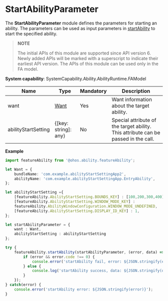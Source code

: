 # StartAbilityParameter

The **StartAbilityParameter** module defines the parameters for starting an ability. The parameters can be used as input parameters in [startAbility](js-apis-ability-featureAbility.md#featureabilitystartability) to start the specified ability.

> **NOTE**
> 
> The initial APIs of this module are supported since API version 6. Newly added APIs will be marked with a superscript to indicate their earliest API version.
> The APIs of this module can be used only in the FA model.

**System capability**: SystemCapability.Ability.AbilityRuntime.FAModel

| Name              |   Type  | Mandatory  | Description                                   |
| ------------------- | -------- | ---- | -------------------------------------- |
| want                | [Want](js-apis-application-want.md)|   Yes  | Want information about the target ability.                    |
| abilityStartSetting | {[key: string]: any} | No   | Special attribute of the target ability. This attribute can be passed in the call.|

**Example**
```ts
import featureAbility from '@ohos.ability.featureAbility';

let Want = {
    bundleName: 'com.example.abilityStartSettingApp2',
    abilityName: 'com.example.abilityStartSettingApp.EntryAbility',
};

let abilityStartSetting ={
    [featureAbility.AbilityStartSetting.BOUNDS_KEY] : [100,200,300,400],
    [featureAbility.AbilityStartSetting.WINDOW_MODE_KEY] :
    featureAbility.AbilityWindowConfiguration.WINDOW_MODE_UNDEFINED,
    [featureAbility.AbilityStartSetting.DISPLAY_ID_KEY] : 1,
};

let startAbilityParameter = {
    want : Want,
    abilityStartSetting : abilityStartSetting
};

try {
    featureAbility.startAbility(startAbilityParameter, (error, data) => {
        if (error && error.code !== 0) {
            console.error('startAbility fail, error: ${JSON.stringify(error)}');
        } else {
            console.log('startAbility success, data: ${JSON.stringify(data)}');
        }
    });
} catch(error) {
    console.error('startAbility error: ${JSON.stringify(error)}');
}
```

